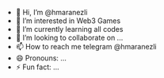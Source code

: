 - 👋 Hi, I’m @hmaranezli
- 👀 I’m interested in Web3 Games
- 🌱 I’m currently learning all codes
- 💞️ I’m looking to collaborate on ...
- 📫 How to reach me telegram @hmaranezli
- 😄 Pronouns: ...
- ⚡ Fun fact: ...

<!---
hmaranezli/hmaranezli is a ✨ special ✨ repository because its `README.md` (this file) appears on your GitHub profile.
You can click the Preview link to take a look at your changes.
--->
